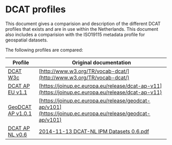 # DCAT profiles
This document gives a comparision and description of the different DCAT profiles that exists and are in use within the Netherlands. This document also includes a comparision with the ISO19115 metadata profile for geospatial datasets.

The following profiles are compared:

|Profile|Original documentation
|-------|-----------------------
|[DCAT W3c](/dcat/dcat)|[http://www.w3.org/TR/vocab-dcat/](http://www.w3.org/TR/vocab-dcat/)
|[DCAT AP EU v1.1](/dcat/dcat-ap-eu)|[https://joinup.ec.europa.eu/release/dcat-ap-v11](https://joinup.ec.europa.eu/release/dcat-ap-v11)
|[GeoDCAT AP v1.0.1](/dcat/geodcat-ap-eu)|[https://joinup.ec.europa.eu/release/geodcat-ap/v101](https://joinup.ec.europa.eu/release/geodcat-ap/v101)
|[DCAT AP NL v0.6](/dcat-dcat-ap-nl)|[2014-11-13 DCAT-NL IPM Datasets 0.6.pdf](https://data.overheid.nl/sites/default/files/2014-11-13%20DCAT-NL%20IPM%20Datasets%200.6%20kopie.pdf)



